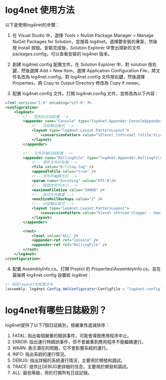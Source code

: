 ﻿# log4net 使用方法

以下是使用log4net的步驟：

1. 在 Visual Studio 中，選擇 Tools > NuGet Package Manager > Manage NuGet Packages for Solution，並搜尋 log4net。選擇要安裝的專案，然後按 Install 按鈕。安裝完成後，Solution Explorer 中會出現新的文件 packages.config，可以查看安裝的 log4net 版本。

2. 創建 log4net.config 配置文件。在 Solution Explorer 中，對 solution 按右鍵，然後選擇 Add > New Item，選擇 Application Configuration File，將文件名改為 log4net.config。對 log4net.config 文件按右鍵，然後選擇 Properties，將 Copy to Output Directory 修改為 Copy if newer。

3. 配置 log4net.config 文件。打開 log4net.config 文件，並修改為以下內容：

```xml
<?xml version="1.0" encoding="utf-8" ?>
<configuration>
	<log4net>
		<!-- 控制台日誌配置 -->
		<appender name="Console" type="log4net.Appender.ConsoleAppender">
			<!-- 日誌輸出格式 -->
			<layout type="log4net.Layout.PatternLayout">
				<conversionPattern value="%5level [%thread] (%file:%line) - %message%newline" />
			</layout>
		</appender>

		<!-- 文件存儲日誌配置 -->
		<appender name="RollingFile" type="log4net.Appender.RollingFileAppender">
			<!-- 保存文件的名稱 -->
			<file value="D:\\log.log" />
			<appendToFile value="true" />
			<!-- 文件的編碼方式 -->
			<param name="Encoding" value="UTF-8"/>
			<!-- 每個文件的大小 -->
			<maximumFileSize value="100KB" />
			<!-- 保存文件數量 -->
			<maxSizeRollBackups value="2" />
			<!-- 日誌輸出格式 -->
			<layout type="log4net.Layout.PatternLayout">
				<conversionPattern value="%level %thread %logger - %message%newline" />
			</layout>
		</appender>

		<root>
			<level value="ALL" />
			<appender-ref ref="Console" />
			<appender-ref ref="RollingFile" />
		</root>
	</log4net>
</configuration>
```

4. 配置 AssemblyInfo.cs。打開 Project 的 Properties\AssemblyInfo.cs，並在最後將 log4net.config 設置給 log4net：

``` cs
// 指定log4net的配置文件
[assembly: log4net.Config.XmlConfigurator(ConfigFile = "log4net.config", Watch = true)]
```

# log4net有哪些日誌級別？

log4net提供了以下7個日誌級別，按嚴重性遞減排序：

1. FATAL: 指出每個嚴重的錯誤事件，可能會導致應用程序中止。
2. ERROR: 指出運行時錯誤事件，但不會嚴重到應用程序不能繼續運行。
3. WARN: 表示潛在的問題，它不會影響系統的運行。
4. INFO: 指出系統的運行情況。
5. DEBUG: 指出詳細的系統運行情況，主要用於開發和調試。
6. TRACE: 提供比DEBUG更詳細的信息，主要用於開發和調試。
7. ALL: 最低等級，用於打開所有日誌記錄。